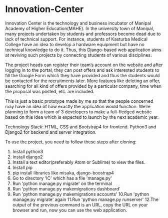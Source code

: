 # Innovation-Center
Innovation Center is the technology and business incubator of Manipal Academy of Higher Education(MAHE). In the university town of Manipal, many projects undertaken by students and professors become dead due to lack of technical support. For instance, students of Kasturba Medical College have an idea to develop a hardware equipment but have no technical knowledge to do it. Thus, this Django-based web application aims at reviving such projects by connecting students of various disciplines.

The project heads can register their team’s account on the website and after logging in to the portal, they can post offers and ask interested students to fill the Google Form which they have provided and thus the students would be contacted for the recruitments later. More features like deleting an offer, searching for all kind of offers provided by a particular company, time when the proposal was posted, etc. are included. 

This is just a basic prototype made by me so that the people concerned may have an idea of how exactly the application would function. We’re planning to form a team of 3 developers to make a full-fledged website based on this idea which is expected to launch by the next academic year.
 
Technology Stack:
HTML, CSS and Bootstrap4 for frontend.
Python3 and Django2 for backend and server integration.

To use the project, you need to follow these steps after cloning:
1. Install python3 
2. Install django2
3. Install a text editor(preferably Atom or Sublime) to view the files.
4. Install pip
5. pip install libraries like misaka, django-boostrap4
6. Go to directory 'IC' which has a file 'manage.py'
7. Run 'python manage.py migrate' on the terminal
8. Run 'python manage.py makemigrations dashboard'
9. Run 'python manage.py makemigrations accounts'
10.Run 'python manage.py migrate' again
11.Run 'python manage.py runserver'
12.The output of the previous command is an URL, copy the URL on your browser and run, now you can use the web application.

